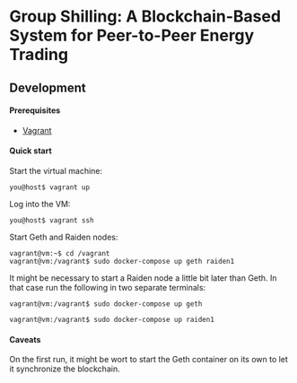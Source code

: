 # Group Shilling: A Blockchain-Based System for Peer-to-Peer Energy Trading

## Development

#### Prerequisites

- [Vagrant](https://www.vagrantup.com/)

#### Quick start

Start the virtual machine:

```console
you@host$ vagrant up
```

Log into the VM:

```console
you@host$ vagrant ssh
```

Start Geth and Raiden nodes:

```console
vagrant@vm:~$ cd /vagrant
vagrant@vm:/vagrant$ sudo docker-compose up geth raiden1
```

It might be necessary to start a Raiden node a little bit later than Geth. In that case run the following in two separate terminals:

```console
vagrant@vm:/vagrant$ sudo docker-compose up geth
```

```console
vagrant@vm:/vagrant$ sudo docker-compose up raiden1
```

#### Caveats

On the first run, it might be wort to start the Geth container on its own to let it synchronize the blockchain.
